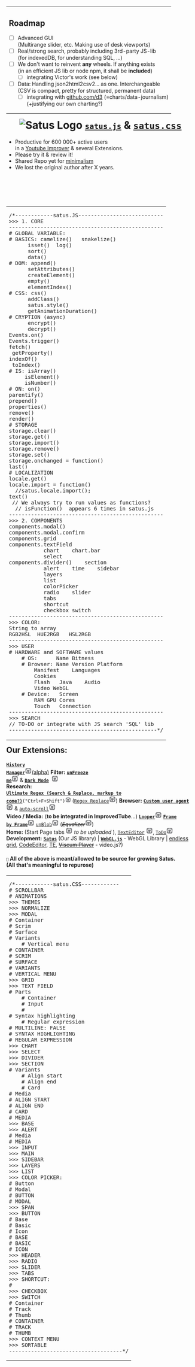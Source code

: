 <table align="right"><tr><td><h2>Roadmap</h2> <!-- The list below only stays formatted when there is a line break above --> 

	
 - [ ] Advanced GUI <br> (Multirange slider, etc. Making use of desk viewports)  
 - [ ] Real/strong search, probably including 3rd-party JS-lib <br> (for indexedDB, for understanding SQL, ...)
 - [ ] We don't want to reinvent **any** wheels. If anything exists <br> (in an efficient JS lib or node npm, it shall be **included**)
    - [ ] integrating Victor's work (see below)
  - [ ] Data: Handling json2html2csv2... as one. Interchangeable <br> (CSV is compact, pretty for structured, permanent data)
    - [ ] integrating with [github.com/d3](https://github.com/d3/d3 )  (=charts/data-journalism) <br> (+justifying our own charting?)

</tr></td></table> 
<h1 align=center><img height="80px" alt="Satus Logo" src="https://user-images.githubusercontent.com/25022245/198879210-090216d0-c02e-49b7-9c8d-bd648fa8b39b.png"> <code><code><a href="https://github.com/code-for-charity/ImprovedTube-for-YouTube/blob/master/js%26css/satus.js">satus.js</a></code></code> & <code><a href="https://github.com/code-for-charity/ImprovedTube-for-YouTube/blob/master/js%26css/satus.css">satus.css</a></code></h1>

- Productive for 600 000+ active users <br>  in a [Youtube Improver](https://github.com/code-charity/youtube) & several Extensions. 
- Please try it & review it!
- Shared Repo yet for [minimalism](https://stackoverflow.com/questions/4611512/is-there-a-way-to-make-git-pull-automatically-update-submodules)
- We lost the original author after X years.

<div align="center">
 <br> </div><br><br><br>


<table align="right"><tr></tr><td><pre>
/*------------satus.JS---------------------------
>>> 1. CORE
-------------------------------------------------
# GLOBAL VARIABLE:
# BASICS: camelize()   snakelize() 
	  isset()  log()
	  sort()
	  data()    	 
# DOM: append()  
	  setAttributes() 
	  createElement()  
	  empty()
	  elementIndex()  
# CSS: css()
	  addClass() 
	  satus.style()
	  getAnimationDuration()	  
# CRYPTION (async)  
	  encrypt() 
	  decrypt() 	
Events.on()
Events.trigger()
fetch() 
 getProperty()
indexOf()    
 toIndex()
# IS: isArray()
	 isElement()
	 isNumber()
# ON: on()
parentify()
prepend()
properties()
remove()
render()
# STORAGE
storage.clear()
storage.get()
storage.import()
storage.remove()
storage.set()
storage.onchanged = function()
last()
# LOCALIZATION
locale.get()
locale.import = function() 
  //satus.locale.import();
text()
 // We always try to run values as functions? 
  // isFunction()  appears 6 times in satus.js
-------------------------------------------------
>>> 2. COMPONENTS
components.modal()
components.modal.confirm
components.grid
components.textField
		   chart	chart.bar  
		   select
components.divider()	section 
		   alert	time	sidebar 
		   layers
		   list
		   colorPicker
		   radio	slider
		   tabs
		   shortcut
		   checkbox	switch
-------------------------------------------------
>>> COLOR:
String to array
RGB2HSL  HUE2RGB   HSL2RGB
-------------------------------------------------
>>> USER
# HARDWARE and SOFTWARE values
	# OS:      Name	Bitness
	# Browser: Name	Version	Platform
		Manifest	Languages
		Cookies
		Flash	Java	Audio
		Video WebGL
	# Device:   Screen
		RAM	GPU	Cores
		Touch	Connection
-------------------------------------------------
>>> SEARCH
// TO-DO or integrate with JS search 'SQL' lib
-----------------------------------------------*/
</pre> </td></table>

<h2> Our Extensions: </h2>

[**<code>History Manager</code>**](https://chrome.google.com/webstore/detail/unblob-alpha/odognhgojidbcgconbcipmgffjcmfaoj)<a href="https://github.com/code-for-charity/history-manager"><img src="github.png" height="18px">(alpha)</a>  **Filter:** <code>[**unFreeze me**](https://chrome.google.com/webstore/detail/ctrl-f-freedom-%20-right-cl/ijngdimmjkngoglcjaheoadciaalbafl " - Unlock your Right-Click, Ctrl+F, Selection anywhere!")</code>[<img src="github.png" height="18px">](https://github.com/code-for-charity/unlock-keyboard-and-mouse)  & <code>[**Dark Mode**](https://chrome.google.com/webstore/detail/dark-mode/declgfomkjdohhjbcfemjklfebflhefl " - Universal dark-mode!") </code>[<img src="github.png" height="18px">](https://github.com/code-for-charity/dark-mode)  
<b> Research:</b> [<code><b> Ultimate Regex (Search & Replace, markup to come?)</b>](https://chrome.google.com/webstore/detail/regex-search/pmihaiejckejbpjdnildimfkpcpnohlo)("Ctrl+F+Shift")</code>[<img src="github.png" height="15px">](https://github.com/code-for-charity/regex) ([`Regex Replace`](https://chrome.google.com/webstore/detail/regex-replace/ihcaaefaoebbcklmolaflgllidfamfgm)<a href="https://github.com/code-for-charity/ultimate-REGEX-extension/issues/3" title="No Repo. We can upload it from Webstore (partly merged"><img src="github.png" height="18px"></a>) **Browser:** [**`Custom user agent`**](https://chrome.google.com/webstore/detail/custom-user-agent/ncgbkkljbaojkhljombpjejedphfhdjj)[<img src="github.png" height="18px">](https://github.com/code-for-charity/user-agent) &  [`auto-scroll`](https://chrome.google.com/webstore/detail/auto-scroll/kpfalbhnppkbokafignonoppegdndlch "(missing in Linux)")<a href="https://github.com/code-for-charity/auto-scroll"><img src="github.png" height="18px"></a>
<br>**Video / Media:** (**to be integrated in ImprovedTube**...) <code>[**Looper**](https://chrome.google.com/webstore/detail/looper/hlnfnoahfgnjnbkdckfnolacbmoknlmi)</code>[<img src="github.png" height="18px">](https://github.com/code-for-charity/looper) <code>[**Frame by Frame**](https://chrome.google.com/webstore/detail/frame-by-frame/cclnaabdfgnehogonpeddbgejclcjneh)</code>[<img src="github.png" height="18px">](https://github.com/code-for-charity/frame-by-frame) [`unBlob`](https://chrome.google.com/webstore/detail/unblob-alpha/odognhgojidbcgconbcipmgffjcmfaoj)[<img src="github.png" height="18px">](https://github.com/code-for-charity/unblob "please fix/adopt me!") (<i><del>Equalizer[<img src="github.png" height="18px">](https://github.com/code-for-charity/equalizer)</del></i>)
<br><b>Home:</b> (Start Page tabs <a href="https://github.com/code-for-charity/start-page"><img src="github.png" height="18px"></a> <i> to be uploaded </i>), [`TextEditor`](https://chrome.google.com/webstore/detail/text-editor/bnbgafdjiinlgnjaedmfaablklnafpka) [<img src="github.png" height="18px">](https://github.com/code-for-charity/Editor), [`ToDo`](https://chrome.google.com/webstore/detail/to-do/mniboiicchcpkffcdlaocnkfpbdihgii)[<img src="github.png" height="18px">](https://github.com/code-for-charity/todo)  
  **Development:**  [**`Satus`**](https://github.com/code-for-charity/satus) (Our JS library) |  [**`WebGL.js`**](https://github.com/code-for-charity/webgl.js) - WebGL Library | [endless grid](https://github.com/code-for-charity/pluviam), [CodeEditor](https://github.com/code-for-charity/code-editor), [TE](https://github.com/code-for-charity/theme-engine), <del> [Viscum Player](https://github.com/code-for-charity/viscum-player)</del> - video.js?)  <br>

<h4> <code><code>🎁</code></code> All of the above is meant/allowed to be source for growing Satus. <br> (All that's meaningful to repurose)</h4>

<table><tr></tr> <td><pre>/*------------satus.CSS------------
# SCROLLBAR
# ANIMATIONS
>>> THEMES
>>> NORMALIZE
>>> MODAL
# Container
# Scrim
# Surface
# Variants
	# Vertical menu
# CONTAINER
# SCRIM
# SURFACE
# VARIANTS
# VERTICAL MENU
>>> GRID
>>> TEXT FIELD
# Parts
    # Container
    # Input
    # 
# Syntax highlighting
    # Regular expression
# MULTILINE: FALSE
# SYNTAX HIGHLIGHTING
# REGULAR EXPRESSION
>>> CHART
>>> SELECT
>>> DIVIDER
>>> SECTION
# Variants
	# Align start
	# Align end
	# Card
# Media
# ALIGN START
# ALIGN END
# CARD
# MEDIA
>>> BASE
>>> ALERT
# Media
# MEDIA
>>> INPUT
>>> MAIN
>>> SIDEBAR
>>> LAYERS
>>> LIST
>>> COLOR PICKER:
# Button
# Modal
# BUTTON
# MODAL
>>> SPAN
>>> BUTTON
# Base
# Basic
# Icon
# BASE
# BASIC
# ICON
>>> HEADER
>>> RADIO
>>> SLIDER
>>> TABS
>>> SHORTCUT:
# 
>>> CHECKBOX
>>> SWITCH
# Container
# Track
# Thumb
# CONTAINER
# TRACK
# THUMB
>>> CONTEXT MENU
>>> SORTABLE
------------------------------------*/</pre> </td></table>
